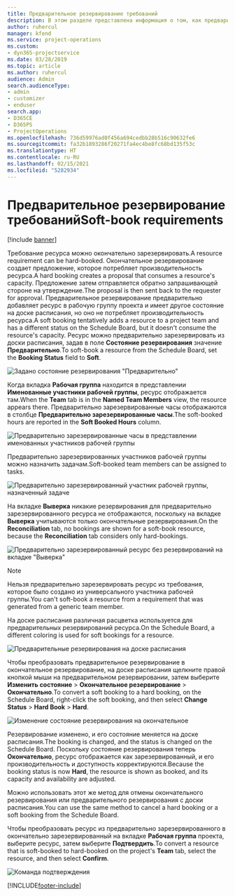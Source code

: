 ```yaml
---
title: Предварительное резервирование требований
description: В этом разделе представлена информация о том, как предварительно резервировать требования.
author: ruhercul
manager: kfend
ms.service: project-operations
ms.custom:
- dyn365-projectservice
ms.date: 03/28/2019
ms.topic: article
ms.author: ruhercul
audience: Admin
search.audienceType:
- admin
- customizer
- enduser
search.app:
- D365CE
- D365PS
- ProjectOperations
ms.openlocfilehash: 736d59976ad0f456a694cedbb28b516c90632fe6
ms.sourcegitcommit: fa32b1893286f20271fa4ec4be8fc68bd135f53c
ms.translationtype: HT
ms.contentlocale: ru-RU
ms.lasthandoff: 02/15/2021
ms.locfileid: "5282934"
---
```

# <a name="soft-book-requirements"></a><span data-ttu-id="c4635-103">Предварительное резервирование требований</span><span class="sxs-lookup"><span data-stu-id="c4635-103">Soft-book requirements</span></span>

[!include [banner](../includes/psa-now-project-operations.md)]

<span data-ttu-id="c4635-104">Требование ресурса можно окончательно зарезервировать.</span><span class="sxs-lookup"><span data-stu-id="c4635-104">A resource requirement can be hard-booked.</span></span> <span data-ttu-id="c4635-105">Окончательное резервирование создает предложение, которое потребляет производительность ресурса.</span><span class="sxs-lookup"><span data-stu-id="c4635-105">A hard booking creates a proposal that consumes a resource's capacity.</span></span> <span data-ttu-id="c4635-106">Предложение затем отправляется обратно запрашивающей стороне на утверждение.</span><span class="sxs-lookup"><span data-stu-id="c4635-106">The proposal is then sent back to the requester for approval.</span></span> <span data-ttu-id="c4635-107">Предварительное резервирование предварительно добавляет ресурс в рабочую группу проекта и имеет другое состояние на доске расписания, но оно не потребляет производительность ресурса.</span><span class="sxs-lookup"><span data-stu-id="c4635-107">A soft booking tentatively adds a resource to a project team and has a different status on the Schedule Board, but it doesn't consume the resource's capacity.</span></span> <span data-ttu-id="c4635-108">Ресурс можно предварительно зарезервировать из доски расписания, задав в поле **Состояние резервирования** значение **Предварительно**.</span><span class="sxs-lookup"><span data-stu-id="c4635-108">To soft-book a resource from the Schedule Board, set the **Booking Status** field to **Soft**.</span></span>

![Задано состояние резервирования "Предварительно"](media/Resource-Management-image77.png)

<span data-ttu-id="c4635-110">Когда вкладка **Рабочая группа** находится в представлении **Именованные участники рабочей группы**, ресурс отображается там.</span><span class="sxs-lookup"><span data-stu-id="c4635-110">When the **Team** tab is in the **Named Team Members** view, the resource appears there.</span></span> <span data-ttu-id="c4635-111">Предварительно зарезервированные часы отображаются в столбце **Предварительно зарезервированные часы**.</span><span class="sxs-lookup"><span data-stu-id="c4635-111">The soft-booked hours are reported in the **Soft Booked Hours** column.</span></span>

![Предварительно зарезервированные часы в представлении именованных участников рабочей группы](media/Resource-Management-image78.png)

<span data-ttu-id="c4635-113">Предварительно зарезервированных участников рабочей группы можно назначить задачам.</span><span class="sxs-lookup"><span data-stu-id="c4635-113">Soft-booked team members can be assigned to tasks.</span></span>

![Предварительно зарезервированный участник рабочей группы, назначенный задаче](media/Resource-Management-image79.png)

<span data-ttu-id="c4635-115">На вкладке **Выверка** никакие резервирования для предварительно зарезервированного ресурса не отображаются, поскольку на вкладке **Выверка** учитываются только окончательные резервирования.</span><span class="sxs-lookup"><span data-stu-id="c4635-115">On the **Reconciliation** tab, no bookings are shown for a soft-book resource, because the **Reconciliation** tab considers only hard-bookings.</span></span>

![Предварительно зарезервированный ресурс без резервирований на вкладке "Выверка"](media/Resource-Management-image80.png)

> [!NOTE]
> <span data-ttu-id="c4635-117">Нельзя предварительно зарезервировать ресурс из требования, которое было создано из универсального участника рабочей группы.</span><span class="sxs-lookup"><span data-stu-id="c4635-117">You can't soft-book a resource from a requirement that was generated from a generic team member.</span></span>

<span data-ttu-id="c4635-118">На доске расписания различная расцветка используется для предварительных резервирований ресурса.</span><span class="sxs-lookup"><span data-stu-id="c4635-118">On the Schedule Board, a different coloring is used for soft bookings for a resource.</span></span>

![Предварительные резервирования на доске расписания](media/Resource-Management-image81.png)

<span data-ttu-id="c4635-120">Чтобы преобразовать предварительное резервирование в окончательное резервирование, на доске расписания щелкните правой кнопкой мыши на предварительном резервировании, затем выберите **Изменить состояние** \> **Окончательное резервирование** \> **Окончательно**.</span><span class="sxs-lookup"><span data-stu-id="c4635-120">To convert a soft booking to a hard booking, on the Schedule Board, right-click the soft booking, and then select **Change Status** \> **Hard Book** \> **Hard**.</span></span>

![Изменение состояние резервирования на окончательное](media/Resource-Management-image82.png)

<span data-ttu-id="c4635-122">Резервирование изменено, и его состояние меняется на доске расписания.</span><span class="sxs-lookup"><span data-stu-id="c4635-122">The booking is changed, and the status is changed on the Schedule Board.</span></span> <span data-ttu-id="c4635-123">Поскольку состояние резервирования теперь **Окончательно**, ресурс отображается как зарезервированный, и его производительность и доступность корректируются.</span><span class="sxs-lookup"><span data-stu-id="c4635-123">Because the booking status is now **Hard**, the resource is shown as booked, and its capacity and availability are adjusted.</span></span>

<span data-ttu-id="c4635-124">Можно использовать этот же метод для отмены окончательного резервирования или предварительного резервирования с доски расписания.</span><span class="sxs-lookup"><span data-stu-id="c4635-124">You can use the same method to cancel a hard booking or a soft booking from the Schedule Board.</span></span>

<span data-ttu-id="c4635-125">Чтобы преобразовать ресурс из предварительно зарезервированного в окончательно зарезервированный на вкладке **Рабочая группа** проекта, выберите ресурс, затем выберите **Подтвердить**.</span><span class="sxs-lookup"><span data-stu-id="c4635-125">To convert a resource that is soft-booked to hard-booked on the project's **Team** tab, select the resource, and then select **Confirm**.</span></span>

![Команда подтверждения](media/Resource-Management-image83.png)


[!INCLUDE[footer-include](../includes/footer-banner.md)]